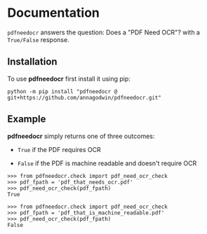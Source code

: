 # Documentation

`pdfneedocr` answers the question: Does a "PDF Need OCR"? with a `True/False` response.

## Installation

To use **pdfneedocr** first install it using pip:

```
python -m pip install "pdfneedocr @ git+https://github.com/annagodwin/pdfneedocr.git"
```

## Example

**pdfneedocr** simply returns one of three outcomes:

  - `True` if the PDF requires OCR

  - `False` if the PDF is machine readable and doesn't require OCR


```
>>> from pdfneedocr.check import pdf_need_ocr_check
>>> pdf_fpath = 'pdf_that_needs_ocr.pdf'
>>> pdf_need_ocr_check(pdf_fpath)
True

>>> from pdfneedocr.check import pdf_need_ocr_check
>>> pdf_fpath = 'pdf_that_is_machine_readable.pdf'
>>> pdf_need_ocr_check(pdf_fpath)
False
```

